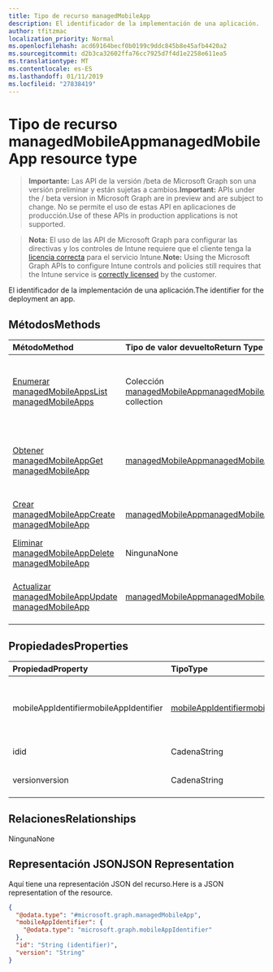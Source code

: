 ```yaml
---
title: Tipo de recurso managedMobileApp
description: El identificador de la implementación de una aplicación.
author: tfitzmac
localization_priority: Normal
ms.openlocfilehash: acd69164becf0b0199c9ddc845b8e45afb4420a2
ms.sourcegitcommit: d2b3ca32602ffa76cc7925d7f4d1e2258e611ea5
ms.translationtype: MT
ms.contentlocale: es-ES
ms.lasthandoff: 01/11/2019
ms.locfileid: "27838419"
---
```

# <a name="managedmobileapp-resource-type"></a><span data-ttu-id="0de6a-103">Tipo de recurso managedMobileApp</span><span class="sxs-lookup"><span data-stu-id="0de6a-103">managedMobileApp resource type</span></span>

> <span data-ttu-id="0de6a-104">**Importante:** Las API de la versión /beta de Microsoft Graph son una versión preliminar y están sujetas a cambios.</span><span class="sxs-lookup"><span data-stu-id="0de6a-104">**Important:** APIs under the / beta version in Microsoft Graph are in preview and are subject to change.</span></span> <span data-ttu-id="0de6a-105">No se permite el uso de estas API en aplicaciones de producción.</span><span class="sxs-lookup"><span data-stu-id="0de6a-105">Use of these APIs in production applications is not supported.</span></span>

> <span data-ttu-id="0de6a-106">**Nota:** El uso de las API de Microsoft Graph para configurar las directivas y los controles de Intune requiere que el cliente tenga la [licencia correcta](https://go.microsoft.com/fwlink/?linkid=839381) para el servicio Intune.</span><span class="sxs-lookup"><span data-stu-id="0de6a-106">**Note:** Using the Microsoft Graph APIs to configure Intune controls and policies still requires that the Intune service is [correctly licensed](https://go.microsoft.com/fwlink/?linkid=839381) by the customer.</span></span>

<span data-ttu-id="0de6a-107">El identificador de la implementación de una aplicación.</span><span class="sxs-lookup"><span data-stu-id="0de6a-107">The identifier for the deployment an app.</span></span>
## <a name="methods"></a><span data-ttu-id="0de6a-108">Métodos</span><span class="sxs-lookup"><span data-stu-id="0de6a-108">Methods</span></span>
|<span data-ttu-id="0de6a-109">Método</span><span class="sxs-lookup"><span data-stu-id="0de6a-109">Method</span></span>|<span data-ttu-id="0de6a-110">Tipo de valor devuelto</span><span class="sxs-lookup"><span data-stu-id="0de6a-110">Return Type</span></span>|<span data-ttu-id="0de6a-111">Descripción</span><span class="sxs-lookup"><span data-stu-id="0de6a-111">Description</span></span>|
|:---|:---|:---|
|[<span data-ttu-id="0de6a-112">Enumerar managedMobileApps</span><span class="sxs-lookup"><span data-stu-id="0de6a-112">List managedMobileApps</span></span>](../api/intune-mam-managedmobileapp-list.md)|<span data-ttu-id="0de6a-113">Colección [managedMobileApp](../resources/intune-mam-managedmobileapp.md)</span><span class="sxs-lookup"><span data-stu-id="0de6a-113">[managedMobileApp](../resources/intune-mam-managedmobileapp.md) collection</span></span>|<span data-ttu-id="0de6a-114">Enumere las propiedades y las relaciones de los objetos [managedMobileApp](../resources/intune-mam-managedmobileapp.md).</span><span class="sxs-lookup"><span data-stu-id="0de6a-114">List properties and relationships of the [managedMobileApp](../resources/intune-mam-managedmobileapp.md) objects.</span></span>|
|[<span data-ttu-id="0de6a-115">Obtener managedMobileApp</span><span class="sxs-lookup"><span data-stu-id="0de6a-115">Get managedMobileApp</span></span>](../api/intune-mam-managedmobileapp-get.md)|[<span data-ttu-id="0de6a-116">managedMobileApp</span><span class="sxs-lookup"><span data-stu-id="0de6a-116">managedMobileApp</span></span>](../resources/intune-mam-managedmobileapp.md)|<span data-ttu-id="0de6a-117">Lea las propiedades y las relaciones del objeto [managedMobileApp](../resources/intune-mam-managedmobileapp.md).</span><span class="sxs-lookup"><span data-stu-id="0de6a-117">Read properties and relationships of the [managedMobileApp](../resources/intune-mam-managedmobileapp.md) object.</span></span>|
|[<span data-ttu-id="0de6a-118">Crear managedMobileApp</span><span class="sxs-lookup"><span data-stu-id="0de6a-118">Create managedMobileApp</span></span>](../api/intune-mam-managedmobileapp-create.md)|[<span data-ttu-id="0de6a-119">managedMobileApp</span><span class="sxs-lookup"><span data-stu-id="0de6a-119">managedMobileApp</span></span>](../resources/intune-mam-managedmobileapp.md)|<span data-ttu-id="0de6a-120">Cree un objeto [managedMobileApp](../resources/intune-mam-managedmobileapp.md).</span><span class="sxs-lookup"><span data-stu-id="0de6a-120">Create a new [managedMobileApp](../resources/intune-mam-managedmobileapp.md) object.</span></span>|
|[<span data-ttu-id="0de6a-121">Eliminar managedMobileApp</span><span class="sxs-lookup"><span data-stu-id="0de6a-121">Delete managedMobileApp</span></span>](../api/intune-mam-managedmobileapp-delete.md)|<span data-ttu-id="0de6a-122">Ninguna</span><span class="sxs-lookup"><span data-stu-id="0de6a-122">None</span></span>|<span data-ttu-id="0de6a-123">Elimina un [managedMobileApp](../resources/intune-mam-managedmobileapp.md).</span><span class="sxs-lookup"><span data-stu-id="0de6a-123">Deletes a [managedMobileApp](../resources/intune-mam-managedmobileapp.md).</span></span>|
|[<span data-ttu-id="0de6a-124">Actualizar managedMobileApp</span><span class="sxs-lookup"><span data-stu-id="0de6a-124">Update managedMobileApp</span></span>](../api/intune-mam-managedmobileapp-update.md)|[<span data-ttu-id="0de6a-125">managedMobileApp</span><span class="sxs-lookup"><span data-stu-id="0de6a-125">managedMobileApp</span></span>](../resources/intune-mam-managedmobileapp.md)|<span data-ttu-id="0de6a-126">Actualice las propiedades de un objeto [managedMobileApp](../resources/intune-mam-managedmobileapp.md).</span><span class="sxs-lookup"><span data-stu-id="0de6a-126">Update the properties of a [managedMobileApp](../resources/intune-mam-managedmobileapp.md) object.</span></span>|

## <a name="properties"></a><span data-ttu-id="0de6a-127">Propiedades</span><span class="sxs-lookup"><span data-stu-id="0de6a-127">Properties</span></span>
|<span data-ttu-id="0de6a-128">Propiedad</span><span class="sxs-lookup"><span data-stu-id="0de6a-128">Property</span></span>|<span data-ttu-id="0de6a-129">Tipo</span><span class="sxs-lookup"><span data-stu-id="0de6a-129">Type</span></span>|<span data-ttu-id="0de6a-130">Descripción</span><span class="sxs-lookup"><span data-stu-id="0de6a-130">Description</span></span>|
|:---|:---|:---|
|<span data-ttu-id="0de6a-131">mobileAppIdentifier</span><span class="sxs-lookup"><span data-stu-id="0de6a-131">mobileAppIdentifier</span></span>|[<span data-ttu-id="0de6a-132">mobileAppIdentifier</span><span class="sxs-lookup"><span data-stu-id="0de6a-132">mobileAppIdentifier</span></span>](../resources/intune-mam-mobileappidentifier.md)|<span data-ttu-id="0de6a-133">El identificador de una aplicación con el tipo de sistema operativo.</span><span class="sxs-lookup"><span data-stu-id="0de6a-133">The identifier for an app with it's operating system type.</span></span>|
|<span data-ttu-id="0de6a-134">id</span><span class="sxs-lookup"><span data-stu-id="0de6a-134">id</span></span>|<span data-ttu-id="0de6a-135">Cadena</span><span class="sxs-lookup"><span data-stu-id="0de6a-135">String</span></span>|<span data-ttu-id="0de6a-136">Clave de la entidad.</span><span class="sxs-lookup"><span data-stu-id="0de6a-136">Key of the entity.</span></span>|
|<span data-ttu-id="0de6a-137">version</span><span class="sxs-lookup"><span data-stu-id="0de6a-137">version</span></span>|<span data-ttu-id="0de6a-138">Cadena</span><span class="sxs-lookup"><span data-stu-id="0de6a-138">String</span></span>|<span data-ttu-id="0de6a-139">Versión de la entidad.</span><span class="sxs-lookup"><span data-stu-id="0de6a-139">Version of the entity.</span></span>|

## <a name="relationships"></a><span data-ttu-id="0de6a-140">Relaciones</span><span class="sxs-lookup"><span data-stu-id="0de6a-140">Relationships</span></span>
<span data-ttu-id="0de6a-141">Ninguna</span><span class="sxs-lookup"><span data-stu-id="0de6a-141">None</span></span>
## <a name="json-representation"></a><span data-ttu-id="0de6a-142">Representación JSON</span><span class="sxs-lookup"><span data-stu-id="0de6a-142">JSON Representation</span></span>
<span data-ttu-id="0de6a-143">Aquí tiene una representación JSON del recurso.</span><span class="sxs-lookup"><span data-stu-id="0de6a-143">Here is a JSON representation of the resource.</span></span>
<!-- {
  "blockType": "resource",
  "keyProperty": "id",
  "@odata.type": "microsoft.graph.managedMobileApp"
}
-->
``` json
{
  "@odata.type": "#microsoft.graph.managedMobileApp",
  "mobileAppIdentifier": {
    "@odata.type": "microsoft.graph.mobileAppIdentifier"
  },
  "id": "String (identifier)",
  "version": "String"
}
```





